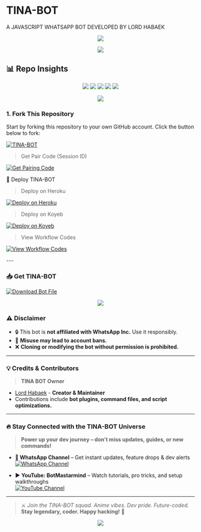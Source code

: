 # TINA-BOT
A JAVASCRIPT WHATSAPP BOT DEVELOPED BY LORD HABAEK
<p align="center">
  <img src="https://i.imgur.com/LyHic3i.gif" />
</p>

<p align="center">
  <img src="https://files.catbox.moe/n4hrh2.jpg" />
</p>

## 📊 Repo Insights

<p align="center">
  <img src="https://img.shields.io/github/forks/lhbotssystem/TINA-BOT?style=flat&color=6A1B9A&logo=github&logoColor=white&label=Forks" />
  <img src="https://img.shields.io/github/followers/lhbotssystem?style=flat&color=E91E63&logo=github&logoColor=white&label=Followers" />
  <img src="https://img.shields.io/github/last-commit/lhbotssystem/TINA-BOT?style=flat&color=FF5252&logo=git&logoColor=white&label=Last%20Commit" />
  <img src="https://img.shields.io/github/repo-size/lhbotssystem/TINA-BOT?style=flat&color=FF7043&logo=database&logoColor=white&label=Repo%20Size" />
  <img src="https://img.shields.io/github/package-json/v/lhbotssystem/TINA-BOT?style=flat&color=FFEB3B&logo=npm&logoColor=black&label=Version" />
</p>

<p align="center">
  <img src="https://i.imgur.com/LyHic3i.gif" />
</p>

### 1. Fork This Repository

Start by forking this repository to your own GitHub account. Click the button below to fork:

  <a href="https://github.com/lhbotssystem/TINA-BOT/fork"><img title="TINA-BOT" src="https://img.shields.io/badge/FORK-TINA-BOT-h?color=blue&style=for-the-badge&logo=stackshare"></a>

> Get Pair Code (Session ID)

<p align="left">  
<a href='https://chatpal-session.onrender.com' target="_blank"><img alt='Get Pairing Code' src='https://img.shields.io/badge/Get%20Pairing%20Code-000000?style=for-the-badge&logo=codefactor&logoColor=white'/></a>  
</p>  


🚀 Deploy TINA-BOT

> Deploy on Heroku



<p align="left">  
<a href='https://dashboard.heroku.com/new?template=https://github.com/lhbotssystem/none/tree/main' target="_blank"><img alt='Deploy on Heroku' src='https://img.shields.io/badge/Deploy%20on-Heroku-FF004D?style=for-the-badge&logo=heroku&logoColor=white'/></a>  
</p>

> Deploy on Koyeb



<p align="left">  
<a href='https://app.koyeb.com/services/deploy?type=git&repository=lhbotssystem/none&ports=3000' target="_blank"><img alt='Deploy on Koyeb' src='https://img.shields.io/badge/Deploy%20on-Koyeb-FF009D?style=for-the-badge&logo=koyeb&logoColor=white'/></a>  
</p>

> View Workflow Codes



<p align="left">  
<a href="https://whatsapp.com/channel/0029Vb53vVVG3R3rgaQSVs2o/1368" target="_blank"><img alt='View Workflow Codes' src='https://img.shields.io/badge/View-Workflow%20Codes-FF0076?style=for-the-badge&logo=githubactions&logoColor=white'/></a>  
</p>  
---

### 📥 Get TINA-BOT

[![Download Bot File](https://img.shields.io/badge/Download%20Bot-file-FF009D?style=for-the-badge&logo=github&logoColor=white)](https://github.com/lhbotssystem/TINA-BOT/archive/refs/heads/main.zip)

<p align="center">
  <img src="https://i.imgur.com/LyHic3i.gif" />
</p>

### ⚠️ Disclaimer

- 🔒 This bot is **not affiliated with WhatsApp Inc.** Use it responsibly.  
- 🚨 **Misuse may lead to account bans.**  
- ❌ **Cloning or modifying the bot without permission is prohibited.**

---

### 💡 Credits & Contributors

> **TINA BOT Owner**  
- [Lord Habaek](https://github.com/lhbotssystem) - **Creator & Maintainer**  
- Contributions include **bot plugins, command files, and script optimizations.**

---

### 🔥 Stay Connected with the TINA-BOT Universe

> **Power up your dev journey – don’t miss updates, guides, or new commands!**

- **📢 WhatsApp Channel** – Get instant updates, feature drops & dev alerts  
  [![WhatsApp Channel](https://img.shields.io/badge/Join%20WhatsApp-Channel-25D366?style=for-the-badge&logo=whatsapp&logoColor=white)](https://whatsapp.com/channel/0029Vb53vVVG3R3rgaQSVs2o)  

- **▶️ YouTube: BotMastarmind** – Watch tutorials, pro tricks, and setup walkthroughs  
  [![YouTube Channel](https://img.shields.io/badge/Subscribe-YouTube-FF0000?style=for-the-badge&logo=youtube&logoColor=white)](https://youtube.com/@botmastermindofficial)

---

> ⚔️ *Join the TINA-BOT squad. Anime vibes. Dev pride. Future-coded.*  
**Stay legendary, coder. Happy hacking!** 🚀

<p align="center">
  <img src="https://i.imgur.com/LyHic3i.gif" />
</p>
